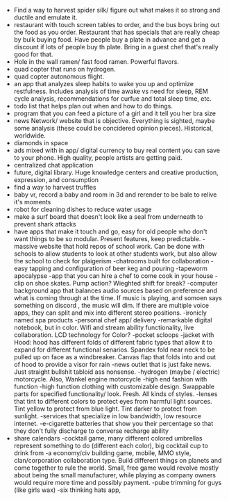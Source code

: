 - Find a way to harvest spider silk/ figure out what makes it so strong and ductile and emulate it.
- restaurant with touch screen tables to order, and the bus boys bring out the food as you order. Restaurant that has specials that are really cheap by bulk buying food. Have people buy a plate in advance and get a discount if lots of people buy th plate. Bring in a guest chef that's really good for that.
- Hole in the wall ramen/ fast food ramen. Powerful flavors.
- quad copter that runs on hydrogen.
- quad copter autonomous flight.
- an app that analyzes sleep habits to wake you up and optimize restfulness. Includes analysis of time awake vs need for sleep, REM cycle analysis, recommendations for curfue and total sleep time, etc.
- todo list that helps plan out when and how to do things.
- program that you can feed a picture of a girl and it tell you her bra size
- news Network/ website that is objective. Everything is sighted, maybe some analysis (these could be concidered opinion pieces). Historical, worldwide.
- diamonds in space
- ads mixed with in app/ digital currency to buy real content you can save to your phone. High quality, people artists are getting paid.
- centralized chat application
- future, digital library. Huge knowledge centers and creative production, expression, and consumption
- find a way to harvest truffles
- baby vr, record a baby and room in 3d and rerender to be bale to relive it's moments
- robot for cleaning dishes to reduce water usage
- make a surf board that doesn't look like a seal from underneath to prevent shark attacks
- have apps that make it touch and go, easy for old people who don't want things to be so modular. Present features, keep predictable.
-massive website that hold repos of school work. Can be done with schools to allow students to look at other students work, but also allow the school to check for plaigerism
-chatrooms built for collaboration
-easy tapping and configuration of beer keg and pouring
-tapeworm apocalypse
-app that you can hire a chef to come cook in your house
-clip on shoe skates. Pump action? Wieghted shift for break?
-computer background app that balances audio sources based on preference and what is coming through at the time. If music is playing, and somoen says something on discord , the music will dim. If there are multiple voice apps, they can split and mix into different stereo positions.
-ironicly named spa products
-personal chef app/ delivery
-remarkable digital notebook, but in color. Wifi and stream ability functionality, live collaboration. LCD technology for Color?
-pocket scloops
-jacket with Hood: hood has different folds of different fabric types that allow it to expand for different functional senarios. Spandex fold near neck to be pulled up on face as a windbreaker. Canvas flap that folds into and out of hood to provide a visor for rain
-news outlet that is just fake news. Just straight bullshit tabloid ass nonsense.
-hydrogen (maybe / electric) motorcycle. Also, Wankel engine motorcycle
-high end fashion with function
-high function clothing with customizable design. Swappable parts for specified functionality/ look. Fresh. All kinds of styles.
-lenses that tint to different colors to protect eyes from harmful light sources. Tint yellow to protect from blue light. Tint darker to protect from sunlight.
-services that specialize in low bandwidth, low resource internet.
-e-cigarette batteries that show you their percentage so that they don't fully discharge to converse recharge ability
- share calendars
-cocktail game, many different colored umbrellas represent something to do (different each color), big cocktail cup to drink from
-a economy/civ building game, mobile, MMO style, clan/corporation collaboration type. Build different things on planets and come together to rule the world. Small, free game would revolve mostly about being the small manufacturer, while playing as company owners would require more time and possibly payment.
-pube trimming for guys (like girls wax)
-six thinking hats app, 